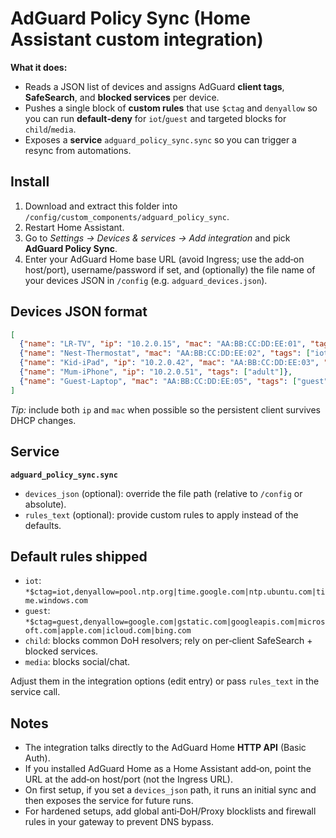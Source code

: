 # AdGuard Policy Sync (Home Assistant custom integration)

**What it does:**  
- Reads a JSON list of devices and assigns AdGuard **client tags**, **SafeSearch**, and **blocked services** per device.  
- Pushes a single block of **custom rules** that use `$ctag` and `denyallow` so you can run **default‑deny** for `iot`/`guest` and targeted blocks for `child`/`media`.  
- Exposes a **service** `adguard_policy_sync.sync` so you can trigger a resync from automations.

## Install

1. Download and extract this folder into `/config/custom_components/adguard_policy_sync`.
2. Restart Home Assistant.
3. Go to *Settings → Devices & services → Add integration* and pick **AdGuard Policy Sync**.
4. Enter your AdGuard Home base URL (avoid Ingress; use the add‑on host/port), username/password if set, and (optionally) the file name of your devices JSON in `/config` (e.g. `adguard_devices.json`).

## Devices JSON format

```json
[
  {"name": "LR-TV", "ip": "10.2.0.15", "mac": "AA:BB:CC:DD:EE:01", "tags": ["media"]},
  {"name": "Nest-Thermostat", "mac": "AA:BB:CC:DD:EE:02", "tags": ["iot"]},
  {"name": "Kid-iPad", "ip": "10.2.0.42", "mac": "AA:BB:CC:DD:EE:03", "tags": ["child"]},
  {"name": "Mum-iPhone", "ip": "10.2.0.51", "tags": ["adult"]},
  {"name": "Guest-Laptop", "mac": "AA:BB:CC:DD:EE:05", "tags": ["guest"]}
]
```

*Tip:* include both `ip` and `mac` when possible so the persistent client survives DHCP changes.

## Service

**`adguard_policy_sync.sync`**  
- `devices_json` (optional): override the file path (relative to `/config` or absolute).  
- `rules_text` (optional): provide custom rules to apply instead of the defaults.

## Default rules shipped

- `iot`: `*$ctag=iot,denyallow=pool.ntp.org|time.google.com|ntp.ubuntu.com|time.windows.com`  
- `guest`: `*$ctag=guest,denyallow=google.com|gstatic.com|googleapis.com|microsoft.com|apple.com|icloud.com|bing.com`  
- `child`: blocks common DoH resolvers; rely on per‑client SafeSearch + blocked services.  
- `media`: blocks social/chat.

Adjust them in the integration options (edit entry) or pass `rules_text` in the service call.

## Notes

- The integration talks directly to the AdGuard Home **HTTP API** (Basic Auth).  
- If you installed AdGuard Home as a Home Assistant add‑on, point the URL at the add‑on host/port (not the Ingress URL).  
- On first setup, if you set a `devices_json` path, it runs an initial sync and then exposes the service for future runs.
- For hardened setups, add global anti‑DoH/Proxy blocklists and firewall rules in your gateway to prevent DNS bypass.

